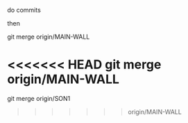 do commits

then

git merge origin/MAIN-WALL

<<<<<<< HEAD
git merge origin/MAIN-WALL
=======
git merge origin/SON1
>>>>>>> origin/MAIN-WALL
